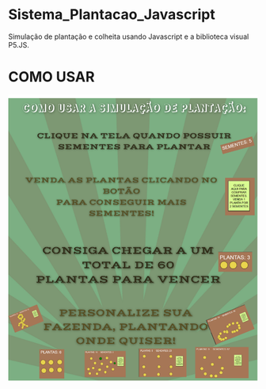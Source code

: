 # Sistema_Plantacao_Javascript
Simulação de plantação e colheita usando Javascript e a biblioteca visual P5.JS.

# COMO USAR
![Como usar](tuto.png)
